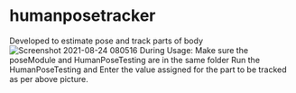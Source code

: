 # humanposetracker
Developed to estimate pose and track parts of body
![Screenshot 2021-08-24 080516](https://user-images.githubusercontent.com/34358548/130583084-c30a19c0-947c-4335-9ca4-0baa1cdaef40.png)
During Usage:
Make sure the poseModule and HumanPoseTesting are in the same folder
Run the HumanPoseTesting and Enter the value assigned for the part to be tracked as per above picture.
